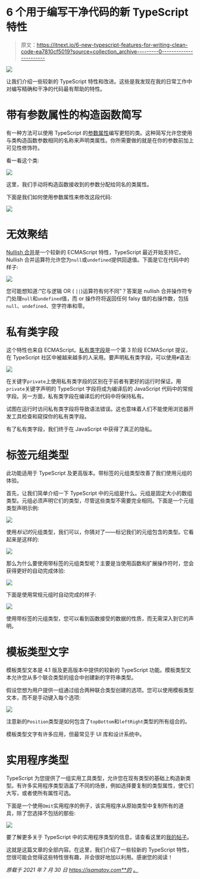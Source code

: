 # 6 个用于编写干净代码的新 TypeScript 特性

> 原文：<https://itnext.io/6-new-typescript-features-for-writing-clean-code-ea7810cf5019?source=collection_archive---------0----------------------->

![](img/d77b8ca3b9fe00308c4809fd1f9d5ee7.png)

让我们介绍一些较新的 TypeScript 特性和改进。这些是我发现在我的日常工作中对编写精确和干净的代码最有帮助的特性。

# 带有参数属性的构造函数简写

有一种方法可以使用 TypeScript 的[参数属性](https://www.typescriptlang.org/docs/handbook/2/classes.html#parameter-properties)编写更短的类。这种简写允许您使用与类构造函数参数相同的名称来声明类属性。你所需要做的就是在你的参数前加上可见性修饰符。

看一看这个类:

![](img/4bab55332338daa43c19fc1042c73018.png)

这里，我们手动将构造函数接收到的参数分配给同名的类属性。

下面是我们如何使用参数属性来修改这段代码:

![](img/956840cfea751773dac0b2eec3c52ccc.png)

# 无效聚结

[Nullish 合并](https://developer.mozilla.org/en-US/docs/Web/JavaScript/Reference/Operators/Nullish_coalescing_operator)是一个较新的 ECMAScript 特性，TypeScript 最近开始支持它。Nullish 合并运算符允许您为`null`或`undefined`提供回退值。下面是它在代码中的样子:

![](img/84a1c6d050dfa2e9945bdd448a9f9da2.png)

您可能想知道:“它与逻辑 OR ( `||`)运算符有何不同”？答案是 nullish 合并操作符专门处理`null`和`undefined`值，而 or 操作符将返回任何 falsy 值的右操作数，包括`null`、`undefined`、空字符串和零。

# 私有类字段

这个特性也来自 ECMAScript。[私有类字段](https://github.com/tc39/proposal-class-fields/)是一个第 3 阶段 ECMAScript 提议，在 TypeScript 社区中被越来越多的人采用。要声明私有类字段，可以使用`#`语法:

![](img/16156f0ff7ef4865aced1815f96d8536.png)

在关键字`private`上使用私有类字段的区别在于前者有更好的运行时保证。用`private`关键字声明的 TypeScript 字段将成为编译后的 JavaScript 代码中的常规字段。另一方面，私有类字段在编译后的代码中将保持私有。

试图在运行时访问私有类字段将导致语法错误。这也意味着人们不能使用浏览器开发工具检查和窥探你的私有类字段。

有了私有类字段，我们终于在 JavaScript 中获得了真正的隐私。

# 标签元组类型

此功能适用于 TypeScript 及更高版本。带标签的元组类型改善了我们使用元组的体验。

首先，让我们简单介绍一下 TypeScript 中的元组是什么。元组是固定大小的数组类型。元组必须声明它们的类型，尽管这些类型不需要完全相同。下面是一个元组类型声明示例:

![](img/c7f3b2dc273354a9fd94516b4b048656.png)

使用*标记的*元组类型，我们可以，你猜对了——标记我们的元组包含的类型。它看起来是这样的:

![](img/fe6699dc863305fbd162ccc3f597e5db.png)

那么为什么要使用带标签的元组类型呢？主要是当使用函数和扩展操作符时，您会获得更好的自动完成体验:

![](img/fed8d1042346b5877af580c8deb068b7.png)

下面是使用常规元组时自动完成的样子:

![](img/fe1343f780713195f21e79d6f30d3cbb.png)

使用带标签的元组类型，您可以看到函数接受的数据的性质，而无需深入到它的声明。

# 模板类型文字

模板类型文本是 4.1 版及更高版本中提供的较新的 TypeScript 功能。模板类型文本允许您从多个联合类型的组合中创建新的字符串类型。

假设您想为用户提供一组通过组合两种联合类型创建的选项。您可以使用模板类型文本，而不是手动键入每个选项:

![](img/b3440a4b40cbb9272a2f77878da19fa9.png)

注意新的`Position`类型是如何包含了`topBottom`和`leftRight`类型的所有组合的。

模板类型文字有许多应用，但最常见于 UI 库和设计系统中。

# 实用程序类型

TypeScript 为您提供了一组实用工具类型，允许您在现有类型的基础上构造新类型。有许多实用程序类型涵盖了不同的场景，例如选择要复制的类型属性，使它们大写，或者使所有属性可选。

下面是一个使用`Omit`实用程序的例子，该实用程序从原始类型中复制所有的道具，除了您选择不包括的那些:

![](img/6a7919ebac0dafdeae50fa9ec9a0593c.png)

要了解更多关于 TypeScript 中的实用程序类型的信息，请查看这里的[我的帖子](https://isamatov.com/typescript-utility-types-for-react/)。

这就是这篇文章的全部内容。在这里，我们介绍了一些较新的 TypeScript 特性，您很可能会觉得这些特性很有趣，并会很好地加以利用。感谢您的阅读！

*原载于 2021 年 7 月 30 日 https://isamatov.com**的* [*。*](https://isamatov.com/new-typescript-features/)